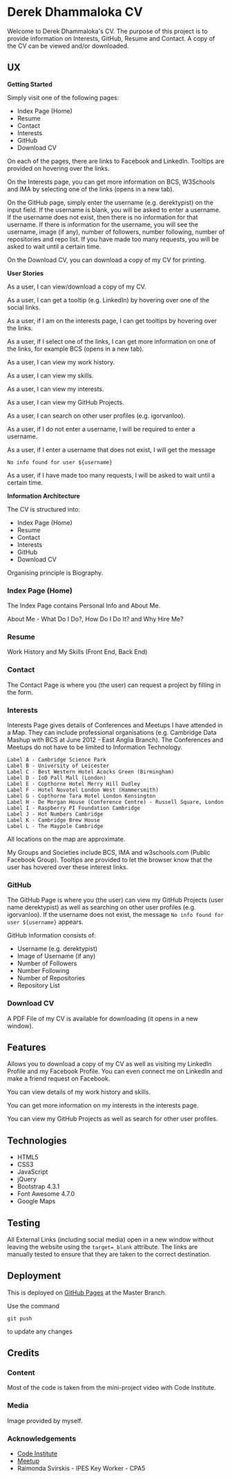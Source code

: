 # Derek Dhammaloka CV

Welcome to Derek Dhammaloka's CV.  The purpose of this project is to provide information on Interests, GitHub, Resume and Contact.  A copy of the CV can be viewed and/or downloaded.

## UX

**Getting Started**

Simply visit one of the following pages:

- Index Page (Home)
- Resume
- Contact
- Interests
- GitHub
- Download CV

On each of the pages, there are links to Facebook and LinkedIn.  Tooltips are provided on hovering over the links.

On the Interests page, you can get more information on BCS, W3Schools and IMA by selecting one of the links (opens in a new tab).

On the GitHub page, simply enter the username (e.g. derektypist) on the input field.  If the username is blank, you will be asked to enter a username.  If the username does not exist, then there is no information for that username.  If there is information for the username, you will see the username, image (if any), number of followers, number following, number of repositories and repo list.  If you have made too many requests, you will be asked to wait until a certain time.

On the Download CV, you can download a copy of my CV for printing.

**User Stories**

As a user, I can view/download a copy of my CV.

As a user, I can get a tooltip (e.g. LinkedIn) by hovering over one of the social links.

As a user, if I am on the interests page, I can get tooltips by hovering over the links.

As a user, if I select one of the links, I can get more information on one of the links, for example BCS (opens in a new tab).

As a user, I can view my work history.

As a user, I can view my skills.

As a user, I can view my interests.

As a user, I can view my GitHub Projects.

As a user, I can search on other user profiles (e.g. igorvanloo).

As a user, if I do not enter a username, I will be required to enter a username.

As a user, if I enter a username that does not exist, I will get the message

`No info found for user ${username}`

As a user, if I have made too many requests, I will be asked to wait until a certain time.

**Information Architecture**

The CV is structured into:

- Index Page (Home)
- Resume
- Contact
- Interests
- GitHub
- Download CV

Organising principle is Biography.

### Index Page (Home)

The Index Page contains Personal Info and About Me.

About Me - What Do I Do?, How Do I Do It? and Why Hire Me?

### Resume

Work History and My Skills (Front End, Back End) 

### Contact

The Contact Page is where you (the user) can request a project by filling in the form.

### Interests

Interests Page gives details of Conferences and Meetups I have attended in a Map.
They can include professional organisations (e.g. Cambridge Data Mashup with
BCS at June 2012 - East Anglia Branch).  The Conferences and Meetups do not have to be limited to Information Technology.

    Label A - Cambridge Science Park
    Label B - University of Leicester
    Label C - Best Western Hotel Acocks Green (Birmingham)
    Label D - IoD Pall Mall (London)
    Label E - Copthorne Hotel Merry Hill Dudley
    Label F - Hotel Novotel London West (Hammersmith)
    Label G - Copthorne Tara Hotel London Kensington
    Label H - De Morgan House (Conference Centre) - Russell Square, London
    Label I - Raspberry PI Foundation Cambridge
    Label J - Hot Numbers Cambridge
    Label K - Cambridge Brew House
    Label L - The Maypole Cambridge

All locations on the map are approximate.

My Groups and Societies include BCS, IMA and w3schools.com (Public Facebook Group).  Tooltips are provided to let the browser know that the user has hovered over these interest links.

### GitHub

The GitHub Page is where you (the user) can view my GitHub Projects (user name derektypist)
as well as searching on other user profiles (e.g. igorvanloo).  If the username does not exist, the message `No info found for user ${username}` appears.

GitHub Information consists of:

- Username (e.g. derektypist)
- Image of Username (if any)
- Number of Followers
- Number Following
- Number of Repositories
- Repository List

### Download CV

A PDF File of my CV is available for downloading (it opens in a new window).

## Features

Allows you to download a copy of my CV as well as visiting my LinkedIn Profile and my Facebook Profile.  You can even connect me on LinkedIn and make a friend request on Facebook.

You can view details of my work history and skills.

You can get more information on my interests in the interests page.

You can view my GitHub Projects as well as search for other user profiles.

## Technologies

- HTML5
- CSS3
- JavaScript
- jQuery
- Bootstrap 4.3.1
- Font Awesome 4.7.0
- Google Maps

## Testing

All External Links (including social media) open in a new window without leaving the website using the `target=_blank` attribute.  The links are manually tested to
ensure that they are taken to the correct destination.

## Deployment

This is deployed on [GitHub Pages](https://derektypist.github.io/derek-dhammaloka-cv) at the Master Branch.

Use the command

    git push
    
to update any changes

## Credits

### Content

Most of the code is taken from the mini-project video with Code Institute.

### Media

Image provided by myself.

### Acknowledgements

- [Code Institute](https://www.codeinstitute.net)
- [Meetup](https://www.meetup.com)
- Raimonda Svirskis - IPES Key Worker - CPA5